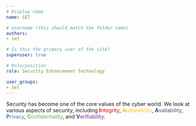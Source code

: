 ```yaml
---
# Display name
name: SET

# Username (this should match the folder name)
authors:
- set

# Is this the primary user of the site?
superuser: true

# Role/position
role: Security Enhancement Technology

user_groups:
- Set
---
```

Security has become one of the core values of the cyber world. We look at various aspects of security, including 
<font color="#dd0000"><b>I</b>ntegrity</font>, 
<font color="#fcbf02"><b>A</b>uthenticity</font>, 
<font color="#44546b"><b>A</b>vailability</font>, 
<font color="#4472c7"><b>P</b>rivacy</font>, 
<font color="#70ad46"><b>C</b>onfidentiality</font>, and 
<font color="#7030a0"><b>V</b>erifiability</font>.
